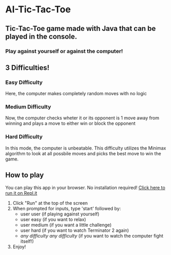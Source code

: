 # AI-Tic-Tac-Toe

## Tic-Tac-Toe game made with Java that can be played in the console. 

### Play against yourself or against the computer!

## 3 Difficulties!

### Easy Difficulty
Here, the computer makes completely random moves with no logic

### Medium Difficulty
Now, the computer checks wheter it or its opponent is 1 move away from winning and plays a move to either win or block the opponent

### Hard Difficulty
In this mode, the computer is unbeatable. This difficulty utilizes the Minimax algorithm to look at all possbile moves and picks the best move to win the game.

## How to play
You can play this app in your browser. No installation required!
[Click here to run it on Repl.it](https://replit.com/@Sleepless403/AI-Tic-Tac-Toe)

1. Click "Run" at the top of the screen
2. When prompted for inputs, type 'start' followed by:
   - user user (if playing against yourself)
   - user easy (if you want to relax)
   - user medium (if you want a little challenge)
   - user hard (if you want to watch Terminator 2 again)
   - *any difficulty* *any difficulty* (if you want to watch the computer fight itself!)
3. Enjoy!
